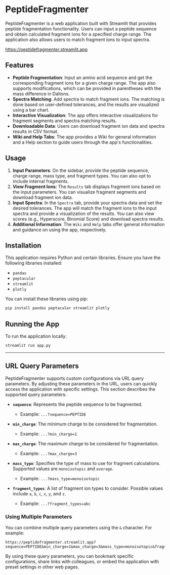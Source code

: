 # PeptideFragmenter

PeptideFragmenter is a web application built with Streamlit that provides peptide fragmentation functionality. Users can input a peptide sequence and obtain calculated fragment ions for a specified charge range. The application also allows users to match fragment ions to input spectra.

https://peptidefragmenter.streamlit.app

## Features

- **Peptide Fragmentation**: Input an amino acid sequence and get the corresponding fragment ions for a given charge range. The app also supports modifications, which can be provided in parentheses with the mass difference in Daltons.
- **Spectra Matching**: Add spectra to match fragment ions. The matching is done based on user-defined tolerances, and the results are visualized using a bar chart.
- **Interactive Visualization**: The app offers interactive visualizations for fragment segments and spectra matching results.
- **Downloadable Data**: Users can download fragment ion data and spectra results in CSV format.
- **Wiki and Help Tabs**: The app provides a Wiki for general information and a Help section to guide users through the app's functionalities.

## Usage

1. **Input Parameters**: On the sidebar, provide the peptide sequence, charge range, mass type, and fragment types. You can also opt to include internal fragments.
2. **View Fragment Ions**: The `Results` tab displays fragment ions based on the input parameters. You can visualize fragment segments and download fragment ion data.
3. **Input Spectra**: In the `Spectra` tab, provide your spectra data and set the desired tolerances. The app will match the fragment ions to the input spectra and provide a visualization of the results. You can also view scores (e.g., Hyperscore, Binomial Score) and download spectra results.
4. **Additional Information**: The `Wiki` and `Help` tabs offer general information and guidance on using the app, respectively.

## Installation

This application requires Python and certain libraries. Ensure you have the following libraries installed:
- `pandas`
- `peptacular`
- `streamlit`
- `plotly`

You can install these libraries using pip:
```bash
pip install pandas peptacular streamlit plotly
```

## Running the App

To run the application locally:
```bash
streamlit run app.py
```

---

## URL Query Parameters

PeptideFragmenter supports custom configurations via URL query parameters. By adjusting these parameters in the URL, users can quickly access the application with specific settings. This section describes the supported query parameters:

- **`sequence`**: Represents the peptide sequence to be fragmented.
    - Example: `...?sequence=PEPTIDE`

- **`min_charge`**: The minimum charge to be considered for fragmentation.
    - Example: `...?min_charge=1`

- **`max_charge`**: The maximum charge to be considered for fragmentation.
    - Example: `...?max_charge=3`

- **`mass_type`**: Specifies the type of mass to use for fragment calculations. Supported values are `monoisotopic` and `average`.
    - Example: `...?mass_type=monoisotopic`

- **`fragment_types`**: A list of fragment ion types to consider. Possible values include `a`, `b`, `c`, `x`, `y`, and `z`.
    - Example: `...?fragment_types=abc`

### Using Multiple Parameters

You can combine multiple query parameters using the `&` character. For example:
```
https://peptidefragmenter.streamlit.app?sequence=PEPTIDE&min_charge=1&max_charge=3&mass_type=monoisotopic&fragment_types=abc
```

By using these query parameters, you can bookmark specific configurations, share links with colleagues, or embed the application with preset settings in other web pages.
